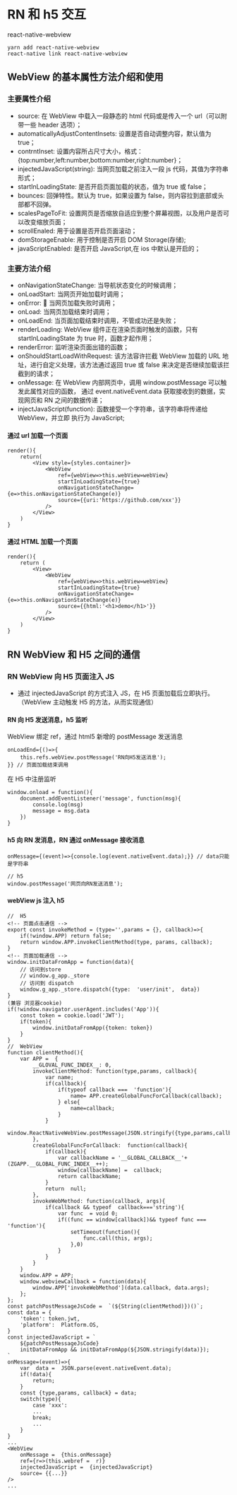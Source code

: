 # RN 和 h5 交互

react-native-webview

```
yarn add react-native-webview
react-native link react-native-webview
```

## WebView 的基本属性方法介绍和使用

### 主要属性介绍

- source: 在 WebView 中载入一段静态的 html 代码或是传入一个 url（可以附带一些 header 选项）；
- automaticallyAdjustContentInsets: 设置是否自动调整内容，默认值为 true；
- contrntInset: 设置内容所占尺寸大小，格式：{top:number,left:number,bottom:number,right:number}；
- injectedJavaScript(string): 当网页加载之前注入一段 js 代码，其值为字符串形式；
- startInLoadingState: 是否开启页面加载的状态，值为 true 或 false；
- bounces: 回弹特性。默认为 true，如果设置为 false，则内容拉到底部或头部都不回弹。
- scalesPageToFit: 设置网页是否缩放自适应到整个屏幕视图，以及用户是否可以改变缩放页面；
- scrollEnaled: 用于设置是否开启页面滚动；
- domStorageEnable: 用于控制是否开启 DOM Storage(存储);
- javaScriptEnabled: 是否开启 JavaScript,在 ios 中默认是开启的；

### 主要方法介绍

- onNavigationStateChange: 当导航状态变化的时候调用；
- onLoadStart: 当网页开始加载时调用；
- onError:  当网页加载失败时调用；
- onLoad: 当网页加载结束时调用；
- onLoadEnd: 当页面加载结束时调用，不管成功还是失败；
- renderLoading: WebView 组件正在渲染页面时触发的函数，只有 startInLoadingState 为 true 时，函数才起作用；
- renderError: 监听渲染页面出错的函数；
- onShouldStartLoadWithRequest: 该方法容许拦截 WebView 加载的 URL 地址，进行自定义处理，该方法通过返回 true 或 false 来决定是否继续加载该拦截到的请求；
- onMessage: 在 WebView 内部网页中，调用 window.postMessage 可以触发此属性对应的函数， 通过 event.nativeEvent.data 获取接收到的数据，实现网页和 RN 之间的数据传递；
- injectJavaScript(function): 函数接受一个字符串，该字符串将传递给 WebView，并立即 执行为 JavaScript;

#### 通过 url 加载一个页面

```
render(){
	return(
		<View style={styles.container}>
			<WebView
				ref={webView=>this.webView=webView}
				startInLoadingState={true}
				onNavigationStateChange={e=>this.onNavigationStateChange(e)}
				source={{uri:'https://github.com/xxx'}}
			/>
		</View>
	)
}
```

#### 通过 HTML 加载一个页面

```
render(){
	return (
		<View>
			<WebView
				ref={webView=>this.webView=webView}
				startInLoadingState={true}
				onNavigationStateChange={e=>this.onNavigationStateChange(e)}
				source={{html:'<h1>demo</h1>'}}
			/>
		</View>
	)
}
```

## RN WebView 和 H5 之间的通信

### RN WebView 向 H5 页面注入 JS

- 通过 injectedJavaScript 的方式注入 JS，在 H5 页面加载后立即执行。（WebView 主动触发 H5 的方法，从而实现通信）

#### RN 向 H5 发送消息，h5 监听

WebView 绑定 ref，通过 html5 新增的 postMessage 发送消息

```
onLoadEnd={()=>{
	this.refs.webView.postMessage('RN向H5发送消息');
}} // 页面加载结束调用
```

在 H5 中注册监听

```
window.onload = function(){
	document.addEventListener('message', function(msg){
		console.log(msg)
		message = msg.data
	})
}
```

#### h5 向 RN 发消息，RN 通过 onMessage 接收消息

```
onMessage={(event)=>{console.log(event.nativeEvent.data);}} // data只能是字符串

// h5
window.postMessage('网页向RN发送消息');
```

#### webView js 注入 h5

```
//  H5
<!-- 页面点击通信 -->
export const invokeMethod = (type='',params = {}, callback)=>{
	if(!window.APP) return false;
	return window.APP.invokeClientMethod(type, params, callback);
}
<!-- 页面加载通信 -->
window.initDataFromApp = function(data){
	// 访问到store
	// window.g_app._store
	// 访问到 dispatch
	window.g_app._store.dispatch({type:  'user/init',  data})
}
(兼容 浏览器cookie)
if(!window.navigator.userAgent.includes('App')){
	const token = cookie.load('JWT');
	if(token){
		window.initDataFromApp({token: token})
	}
}
//  WebView
function clientMethod(){
	var APP =  {
		__GLOVAL_FUNC_INDEX__: 0,
		invokeClientMethod: function(type,params, callback){
			var name;
			if(callback){
				if(typeof callback ===  'function'){
					name= APP.createGlobalFuncForCallback(callback);
				} else{
					name=callback;
				}
			}
			window.ReactNativeWebView.postMessage(JSON.stringify({type,params,callback:name}))
		},
		createGlobalFuncForCallback:  function(callback){
			if(callback){
				var callbackName = '__GLOBAL_CALLBACK__'+(ZGAPP.__GLOBAL_FUNC_INDEX__++);
				window[callbackName] =  callback;
				return callbackName;
			}
			return  null;
		},
		invokeWebMethod: function(callback, args){
			if(callback && typeof  callback==='string'){
				var func  = void 0;
				if((func == window[callback])&& typeof func === 'function'){
					setTimeout(function(){
						func.call(this, args);
					},0)
				}
			}
		}
	}
	window.APP = APP;
	window.webviewCallback = function(data){
		window.APP['invokeWebMethod'](data.callback, data.args);
	};
};
const patchPostMessageJsCode =  `(${String(clientMethod)})()`;
const data = {
	'token': token.jwt,
	'platform':  Platform.OS,
}
const injectedJavaScript = `
	${patchPostMessageJsCode}
	initDataFromApp && initDataFromApp(${JSON.stringify(data)});
`
onMessage=(event)=>{
	var  data =  JSON.parse(event.nativeEvent.data);
	if(!data){
		return;
	}
	const {type,params, callback} = data;
	switch(type){
		case 'xxx':
		...
		break;
		...
	}
}
...
<WebView
	onMessage =  {this.onMessage}
	ref={r=>(this.webref =  r)}
	injectedJavaScript =  {injectedJavaScript}
	source= {{...}}
/>
...
```
